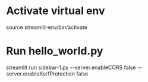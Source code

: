 # Activate virtual env
source streamlit-env/bin/activate

# Run hello_world.py
streamlit run sidebar-1.py --server.enableCORS false --server.enableXsrfProtection false